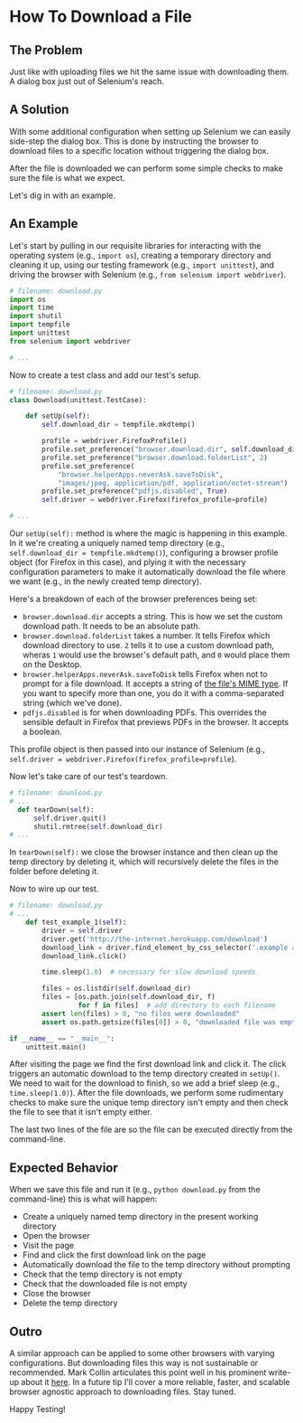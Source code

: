 # How To Download a File

## The Problem

Just like with uploading files we hit the same issue with downloading them. A dialog box just out of Selenium's reach.

## A Solution

With some additional configuration when setting up Selenium we can easily side-step the dialog box. This is done by instructing the browser to download files to a specific location without triggering the dialog box.

After the file is downloaded we can perform some simple checks to make sure the file is what we expect.

Let's dig in with an example.

## An Example

Let's start by pulling in our requisite libraries for interacting with the operating system (e.g., `import os`), creating a temporary directory and cleaning it up, using our testing framework (e.g., `import unittest`), and driving the browser with Selenium (e.g., `from selenium import webdriver`).

```python
# filename: download.py
import os
import time
import shutil
import tempfile
import unittest
from selenium import webdriver

# ...
```

Now to create a test class and add our test's setup.

```python
# filename: download.py
class Download(unittest.TestCase):

    def setUp(self):
        self.download_dir = tempfile.mkdtemp()

        profile = webdriver.FirefoxProfile()
        profile.set_preference("browser.download.dir", self.download_dir)
        profile.set_preference("browser.download.folderList", 2)
        profile.set_preference(
            "browser.helperApps.neverAsk.saveToDisk",
            "images/jpeg, application/pdf, application/octet-stream")
        profile.set_preference("pdfjs.disabled", True)
        self.driver = webdriver.Firefox(firefox_profile=profile)

# ...
```

Our `setUp(self):` method is where the magic is happening in this example. In it we're creating a uniquely named temp directory (e.g., `self.download_dir = tempfile.mkdtemp()`), configuring a browser profile object (for Firefox in this case), and plying it with the necessary configuration parameters to make it automatically download the file where we want (e.g., in the newly created temp directory).

Here's a breakdown of each of the browser preferences being set:

+ `browser.download.dir` accepts a string. This is how we set the custom download path. It needs to be an absolute path.
+ `browser.download.folderList` takes a number. It tells Firefox which download directory to use. `2` tells it to use a custom download path, wheras `1` would use the browser's default path, and `0` would place them on the Desktop.
+ `browser.helperApps.neverAsk.saveToDisk` tells Firefox when not to prompt for a file download. It accepts a string of [the file's MIME type](http://en.wikipedia.org/wiki/Internet_media_type). If you want to specify more than one, you do it with a comma-separated string (which we've done).
+ `pdfjs.disabled` is for when downloading PDFs. This overrides the sensible default in Firefox that previews PDFs in the browser. It accepts a boolean.

This profile object is then passed into our instance of Selenium (e.g., `self.driver = webdriver.Firefox(firefox_profile=profile`).

Now let's take care of our test's teardown.

```python
# filename: download.py
# ...
  def tearDown(self):
      self.driver.quit()
      shutil.rmtree(self.download_dir)
# ...
```

In `tearDown(self):` we close the browser instance and then clean up the temp directory by deleting it, which will recursively delete the files in the folder before deleting it.

Now to wire up our test.

```python
# filename: download.py
# ...
    def test_example_1(self):
        driver = self.driver
        driver.get('http://the-internet.herokuapp.com/download')
        download_link = driver.find_element_by_css_selector('.example a')
        download_link.click()

        time.sleep(1.0)  # necessary for slow download speeds

        files = os.listdir(self.download_dir)
        files = [os.path.join(self.download_dir, f)
                 for f in files]  # add directory to each filename
        assert len(files) > 0, "no files were downloaded"
        assert os.path.getsize(files[0]) > 0, "downloaded file was empty"

if __name__ == "__main__":
    unittest.main()
```

After visiting the page we find the first download link and click it. The click triggers an automatic download to the temp directory created in `setUp()`. We need to wait for the download to finish, so we add a brief sleep (e.g., `time.sleep(1.0)`). After the file downloads, we perform some rudimentary checks to make sure the unique temp directory isn't empty and then check the file to see that it isn't empty either.

The last two lines of the file are so the file can be executed directly from the command-line.

## Expected Behavior

When we save this file and run it (e.g., `python download.py` from the command-line) this is what will happen:

+ Create a uniquely named temp directory in the present working directory
+ Open the browser
+ Visit the page
+ Find and click the first download link on the page
+ Automatically download the file to the temp directory without prompting
+ Check that the temp directory is not empty
+ Check that the downloaded file is not empty
+ Close the browser
+ Delete the temp directory

## Outro

A similar approach can be applied to some other browsers with varying configurations. But downloading files this way is not sustainable or recommended. Mark Collin articulates this point well in his prominent write-up about it [here](http://ardesco.lazerycode.com/index.php/2012/07/how-to-download-files-with-selenium-and-why-you-shouldnt/). In a future tip I'll cover a more reliable, faster, and scalable browser agnostic approach to downloading files. Stay tuned.

Happy Testing!
